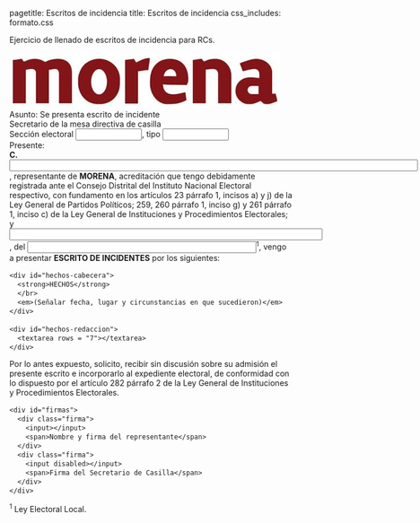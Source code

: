 pagetitle: Escritos de incidencia
title: Escritos de incidencia
css_includes: formato.css

Ejercicio de llenado de escritos de incidencia para RCs.

<div class="center-width">
<div id="formato">

  <div id="logo">
    <img src="morena_logo.jpg"></img>
  </div>
  
  <div id="asunto">
  Asunto: Se presenta escrito de incidente
  </div>

  <div id="cabecera">
    Secretario de la mesa directiva de casilla
    </br>
    Sección electoral <input style="width: 110px;"></input>, tipo <input style="width: 110px;"></input>
    </br>
    Presente:
  </div>
  
  <div id="creds">
    <strong>C.</strong> <input style="width: 720px"></input>, representante de <strong>MORENA</strong>, acreditación que tengo debidamente registrada ante el Consejo Distrital del Instituto Nacional Electoral respectivo, con fundamento en los artículos 23 párrafo 1, incisos a) y j) de la Ley General de Partidos Políticos; 259, 260 párrafo 1, inciso g) y 261 párrafo 1, inciso c) de la Ley General de Instituciones y Procedimientos Electorales; y <input style="width: 550px"></input>, del <input style="width: 400px"></input><sup>1</sup>, vengo a presentar <strong>ESCRITO DE INCIDENTES</strong> por los siguientes:
  </div>
  
  <div id="hechos">
  
    <div id="hechos-cabecera">
      <strong>HECHOS</strong>
      </br>
      <em>(Señalar fecha, lugar y circunstancias en que sucedieron)</em>
    </div>
    
    <div id="hechos-redaccion">
      <textarea rows = "7"></textarea>
    </div>
  
  </div>
  
  <div id="atentamente">
    Por lo antes expuesto, solicito, recibir sin discusión sobre su admisión el presente escrito e incorporarlo al expediente electoral, de conformidad con lo dispuesto por el artículo 282 párrafo 2 de la Ley General de Instituciones y Procedimientos Electorales.
    
    <div id="firmas">
      <div class="firma">
        <input></input>
        <span>Nombre y firma del representante</span>
      </div>
      <div class="firma">
        <input disabled></input>
        <span>Firma del Secretario de Casilla</span>
      </div>
    </div>
  </div>
  
  <div id="footnote">
    <sup>1</sup> Ley Electoral Local.
  </div>

</div>
</div>
